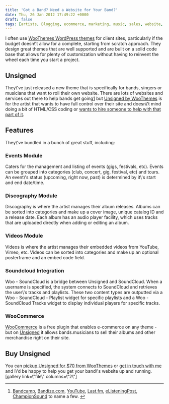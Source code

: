 ```yaml
---
title: 'Got a Band? Need a Website for Your Band?'
date: Thu, 26 Jan 2012 17:49:22 +0000
draft: false
tags: [artists, Blogging, ecommerce, marketing, music, sales, website, wordpress, WordPress]
---
```


I often use [WooThemes WordPress themes](\"http://www.woothemes.com/woomember/go?r=359&redirect=www.woothemes.com/\") for client sites, particularly if the budget doesn\\'t allow for a complete, starting from scratch approach. They design great themes that are well supported and are built on a solid code base that allows for plenty of customization without having to reinvent the wheel each time you start a project.

Unsigned
--------

They\\'ve just released a new theme that is specifically for bands, singers or musicians that want to roll their own website. There are lots of websites and services out there to help bands get going[1](\"#fn-416:1\") but [Unsigned by WooThemes](\"http://www.woothemes.com/woomember/go?r=359&redirect=www.woothemes.com/2012/01/unsigned/\") is for the artist that wants to have full control over their site and doesn\\'t mind doing a bit of HTML/CSS coding or [wants to hire someone to help with that part of it](\"http://www.lemonproductions.ca/contact/\").

Features
--------

They\\'ve bundled in a bunch of great stuff, including:

### Events Module

Caters for the management and listing of events (gigs, festivals, etc). Events can be grouped into categories (club, concert, gig, festival, etc) and tours. An event\\'s status (upcoming, right now, past) is determined by it\\'s start and end date/time.

### Discography Module

Discography is where the artist manages their album releases. Albums can be sorted into categories and make up a cover image, unique catalog ID and a release date. Each album has an audio player facility, which uses tracks that are uploaded directly when adding or editing an album.

### Videos Module

Videos is where the artist manages their embedded videos from YouTube, Vimeo, etc. Videos can be sorted into categories and make up an optional posterframe and an embed code field.

### Soundcloud Integration

Woo - SoundCloud is a bridge between Unsigned and SoundCloud. When a username is specified, the system connects to SoundCloud and retrieves the user\\'s tracks and playlists. These two content types are outputted via a Woo - SoundCloud - Playlist widget for specific playlists and a Woo - SoundCloud Tracks widget to display individual players for specific tracks.

### WooCommerce

[WooCommerce](\"http://www.woothemes.com/woomember/go?r=359&redirect=www.woothemes.com/woocommerce/\") is a free plugin that enables e-commerce on any theme - but on [Unsigned](\"http://www.woothemes.com/woomember/go?r=359&redirect=www.woothemes.com/2012/01/unsigned/\") it allows bands.musicians to sell their albums and other merchandise right on their site.

Buy Unsigned
------------

You can [pickup Unsigned for $70 from WooThemes](\"http://www.woothemes.com/woomember/go?r=359&redirect=www.woothemes.com/2012/01/unsigned/\") or [get in touch with me](\"http://www.lemonproductions.ca/contact/\") and I\\'d be happy to help you get your band\\'s website up and running. \[gallery link=\\"file\\" columns=\\"2\\"\]

* * *

1.  [Bandcamp](\"http://bandcamp.com/\"), [Bandize.com](\"http://www.bandize.com/\"), [YouTube](\"http://www.youtube.com\"), [Last.fm](\"http://www.last.fm/\"), [eListeningPost](\"http://www.elisteningpost.com/\"), [ChampionSound](\"http://www.championsound.com/\") to name a few. [↩](\"#fnref-416:1\")